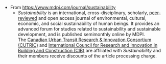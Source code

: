- From https://www.mdpi.com/journal/sustainability
	- *Sustainability* is an international, cross-disciplinary, scholarly, [peer-reviewed](https://www.mdpi.com/editorial_process) and open access journal of environmental, cultural, economic, and social sustainability of human beings. It provides an advanced forum for studies related to sustainability and sustainable development, and is published semimonthly online by MDPI. The [Canadian Urban Transit Research & Innovation Consortium (CUTRIC)](http://cutric-crituc.org/) and [International Council for Research and Innovation in Building and Construction (CIB)](https://cibworld.org/) are affiliated with *Sustainability* and their members receive discounts of the article processing charge.
